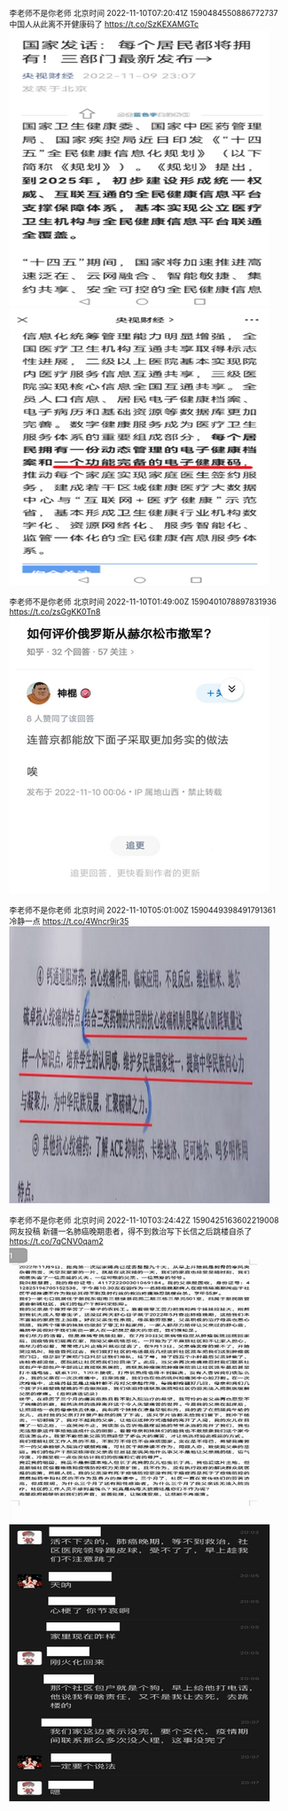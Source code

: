 李老师不是你老师 北京时间 2022-11-10T07:20:41Z 1590484550886772737<br>中国人从此离不开健康码了 https://t.co/SzKEXAMGTc<br><img src='/temp/image/2022/o-Month-11/1590484550886772737_0.jpg' width='470' height='500'><img src='/temp/image/2022/o-Month-11/1590484550886772737_1.jpg' width='470' height='500'><br><br>李老师不是你老师 北京时间 2022-11-10T01:49:00Z 1590401078897831936<br>https://t.co/zsGgKK0Tn8<br><img src='/temp/image/2022/o-Month-11/1590401078897831936_0.jpg' width='470' height='500'><br><br>李老师不是你老师 北京时间 2022-11-10T05:01:00Z 1590449398491791361<br>冷静一点 https://t.co/4Wncr9ir35<br><img src='/temp/image/2022/o-Month-11/1590449398491791361_0.jpg' width='470' height='500'><br><br>李老师不是你老师 北京时间 2022-11-10T03:24:42Z 1590425163602219008<br>网友投稿
新疆一名肺癌晚期患者，得不到救治写下长信之后跳楼自杀了 https://t.co/7qCNV0qam2<br><img src='/temp/image/2022/o-Month-11/1590425163602219008_0.jpg' width='470' height='500'><img src='/temp/image/2022/o-Month-11/1590425163602219008_1.jpg' width='470' height='500'><br><br>
